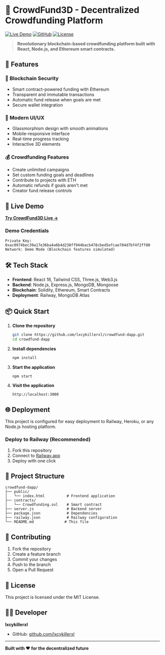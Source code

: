 # 🚀 CrowdFund3D - Decentralized Crowdfunding Platform

[![Live Demo](https://img.shields.io/badge/Live-Demo-brightgreen)](https://crowdfund3d-platform.onrender.com)
[![GitHub](https://img.shields.io/badge/GitHub-Repository-blue)](https://github.com/lxcykillerxl/crowdfund-dapp)
[![License](https://img.shields.io/badge/License-MIT-yellow.svg)](LICENSE)

> **Revolutionary blockchain-based crowdfunding platform built with React, Node.js, and Ethereum smart contracts.**

## 🌟 Features

### 🔐 **Blockchain Security**
- Smart contract-powered funding with Ethereum
- Transparent and immutable transactions
- Automatic fund release when goals are met
- Secure wallet integration

### 🎨 **Modern UI/UX**
- Glassmorphism design with smooth animations
- Mobile-responsive interface
- Real-time progress tracking
- Interactive 3D elements

### 💰 **Crowdfunding Features**
- Create unlimited campaigns
- Set custom funding goals and deadlines
- Contribute to projects with ETH
- Automatic refunds if goals aren't met
- Creator fund release controls

## 🚀 Live Demo

**[Try CrowdFund3D Live →](https://crowdfund3d-platform.onrender.com)**

### Demo Credentials
```
Private Key: 0xac0974bec39a17e36ba4a6b4d238ff944bacb478cbed5efcae784d7bf4f2ff80
Network: Demo Mode (Blockchain features simulated)
```

## 🛠️ Tech Stack

- **Frontend**: React 18, Tailwind CSS, Three.js, Web3.js
- **Backend**: Node.js, Express.js, MongoDB, Mongoose
- **Blockchain**: Solidity, Ethereum, Smart Contracts
- **Deployment**: Railway, MongoDB Atlas

## 📦 Quick Start

1. **Clone the repository**
   ```bash
   git clone https://github.com/lxcykillerxl/crowdfund-dapp.git
   cd crowdfund-dapp
   ```

2. **Install dependencies**
   ```bash
   npm install
   ```

3. **Start the application**
   ```bash
   npm start
   ```

4. **Visit the application**
   ```
   http://localhost:3000
   ```

## 🌐 Deployment

This project is configured for easy deployment to Railway, Heroku, or any Node.js hosting platform.

### Deploy to Railway (Recommended)
1. Fork this repository
2. Connect to [Railway.app](https://railway.app)
3. Deploy with one click

## 🎯 Project Structure

```
crowdfund-dapp/
├── public/
│   └── index.html          # Frontend application
├── contracts/
│   └── Crowdfunding.sol    # Smart contract
├── server.js               # Backend server
├── package.json            # Dependencies
├── railway.json            # Railway configuration
└── README.md              # This file
```

## 🤝 Contributing

1. Fork the repository
2. Create a feature branch
3. Commit your changes
4. Push to the branch
5. Open a Pull Request

## 📄 License

This project is licensed under the MIT License.

## 👨‍💻 Developer

**lxcykillerxl**
- GitHub: [github.com/lxcykillerxl](https://github.com/lxcykillerxl)

---

**Built with ❤️ for the decentralized future**